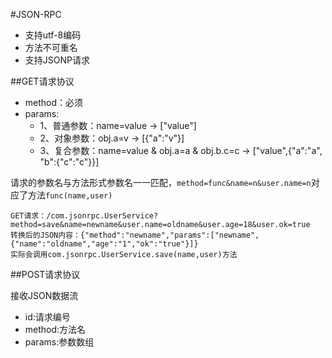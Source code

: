 #JSON-RPC

* 支持utf-8编码
* 方法不可重名
* 支持JSONP请求

##GET请求协议

* method：必须
* params:
    * 1、普通参数：name=value -> ["value"]
    * 2、对象参数：obj.a=v -> [{"a":"v"}]
    * 3、复合参数：name=value & obj.a=a & obj.b.c=c -> ["value",{"a":"a", "b":{"c":"c"}}]

请求的参数名与方法形式参数名一一匹配，`method=func&name=n&user.name=n`对应了方法`func(name,user)`

    GET请求：/com.jsonrpc.UserService?method=save&name=newname&user.name=oldname&user.age=18&user.ok=true
	转换后的JSON内容：{"method":"newname","params":["newname",{"name":"oldname","age":"1","ok":"true"}]}
	实际会调用com.jsonrpc.UserService.save(name,user)方法

##POST请求协议

接收JSON数据流

* id:请求编号
* method:方法名
* params:参数数组